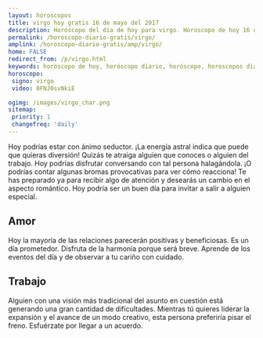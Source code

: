 ```yaml
---
layout: horoscopos
title: virgo hoy gratis 16 de mayo del 2017 
description: Horóscopo del dia de hoy para virgo. Horoscopo de hoy 16 de mayo del 2017. Las predicciones de amor, trabajo, vida personal gratis.
permalink: /horoscopo-diario-gratis/virgo/
amplink: /horoscopo-diario-gratis/amp/virgo/
home: FALSE
redirect_from: /p/virgo.html
keywords: horóscopo de hoy, horóscopo diario, horóscopo, horoscopos diarios gratis del dia de hoy, horóscopo diario gratis,horóscopo 2017, horóscopo esperanza gracia, horoscopo virgo hoy, horoscop, horóscopos gratis, horoscopo virgo, horoscopo virgo 2017, Tarot, Astrologia, Zodíaco, virgo, horoscopo gratis
horoscopo:
 signo: virgo
 video: 0FNJ0svNkiE

ogimg: /images/virgo_char.png
sitemap:
 priority: 1
 changefreq: 'daily'
---
```



Hoy podrías estar con ánimo seductor. ¡La energía astral indica que puede que quieras diversión! Quizás te atraiga alguien que conoces o alguien del trabajo. Hoy podrías disfrutar conversando con tal persona halagándola. ¡O podrías contar algunas bromas provocativas para ver cómo reacciona! Te has preparado ya para recibir algo de atención y desearás un cambio en el aspecto romántico. Hoy podría ser un buen día para invitar a salir a alguien especial.

## Amor

Hoy la mayoría de las relaciones parecerán positivas y beneficiosas. Es un día prometedor. Disfruta de la harmonía porque será breve. Aprende de los eventos del día y de observar a tu cariño con cuidado.

## Trabajo

Alguien con una visión más tradicional del asunto en cuestión está generando una gran cantidad de dificultades. Mientras tú quieres liderar la expansión y el avance de un modo creativo, esta persona preferiría pisar el freno. Esfuérzate por llegar a un acuerdo.
